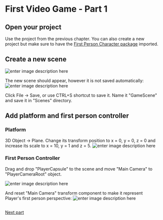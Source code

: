 # First Video Game - Part 1

## Open your project
Use the project from the previous chapter. You can also create a new project but make sure to have the [First Person Character package](https://assetstore.unity.com/packages/essentials/starter-assets-firstperson-updates-in-new-charactercontroller-pa-196525) imported.

## Create a new scene


![enter image description here](https://i.imgur.com/Sb9eT1X.png)

The new scene should appear, however it is not saved automatically:
![enter image description here](https://i.imgur.com/TQNZvPo.png)

Click File -> Save, or use CTRL+S shortcut to save it. Name it "GameScene" and save it in "Scenes" directory.


## Add platform and first person controller



### Platform
3D Object -> Plane.
Change its transform position to x = 0, y = 0, z = 0 and increase its scale to x = 10, y = 1 and z = 5.
![enter image description here](https://i.imgur.com/1BcXN66.png)

### First Person Controller

Drag and drop "PlayerCapsule" to the scene and move "Main Camera" to "PlayerCameraRoot" object.

![enter image description here](https://i.imgur.com/OCvTIdG.gif)

And reset "Main Camera" transform component to make it represent Player's first person perspective:
![enter image description here](https://i.imgur.com/cVsqDEo.gif)

##
[Next part](https://github.com/mobaradev/unity-basics-to-vr-tutorial/blob/main/chapter2/part2.md)